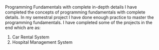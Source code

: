 Programming Fundamentals with complete in-depth details
I have completed the concepts of programming fundamentals with complete details. In my semestral project I have done enough practice to master the programming fundamentals.
I have completed some of the projects in the end which are as:
1. Car Rental System
2. Hospital Management System


